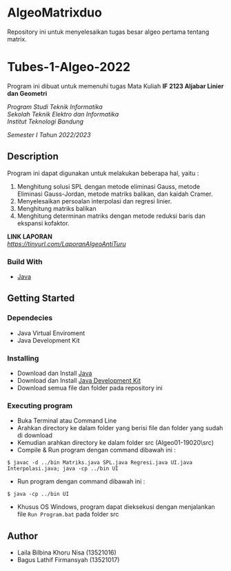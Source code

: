 # AlgeoMatrixduo
Repository ini untuk menyelesaikan tugas besar algeo pertama tentang matrix.

# Tubes-1-Algeo-2022

Program ini dibuat untuk memenuhi tugas Mata Kuliah **IF 2123 Aljabar Linier dan Geometri** <br />

*Program Studi Teknik Informatika* <br />
*Sekolah Teknik Elektro dan Informatika* <br />
*Institut Teknologi Bandung* <br />

*Semester I Tahun 2022/2023*


## Description

Program ini dapat digunakan untuk melakukan beberapa hal, yaitu :

1. Menghitung solusi SPL dengan metode eliminasi Gauss, metode Eliminasi Gauss-Jordan, metode matriks balikan, dan kaidah Cramer.
2. Menyelesaikan persoalan interpolasi dan regresi linier.
3. Menghitung matriks balikan
4. Menghitung determinan matriks dengan metode reduksi baris dan ekspansi kofaktor.

**LINK LAPORAN** <br />
*https://tinyurl.com/LaporanAlgeoAntiTuru*

### Build With

- [Java](https://en.wikipedia.org/wiki/Java_(programming_language))

## Getting Started

### Dependecies

- Java Virtual Enviroment
- Java Development Kit

### Installing

- Download dan Install [Java](https://www.java.com/en/download/)
- Download dan Install [Java Development Kit](https://www.oracle.com/java/technologies/javase-jdk11-downloads.html)
- Download semua file dan folder pada repository ini

### Executing program
- Buka Terminal atau Command Line
- Arahkan directory ke dalam folder yang berisi file dan folder yang sudah di download
- Kemudian arahkan directory ke dalam folder src (Algeo01-19020\src)
- Compile & Run program dengan command dibawah ini :

```
$ javac -d ../bin Matriks.java SPL.java Regresi.java UI.java Interpolasi.java; java -cp ../bin UI
```
- Run program dengan command dibawah ini :
```
$ java -cp ../bin UI
```
- Khusus OS Windows, program dapat dieksekusi dengan menjalankan file `Run Program.bat` pada folder src

## Author
- Laila Bilbina Khoru Nisa (13521016)
- Bagus Lathif Firmansyah (13521017)




